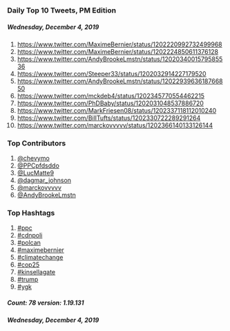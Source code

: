 ### Daily Top 10 Tweets, PM Edition
##### Wednesday, December 4, 2019
 1) https://www.twitter.com/MaximeBernier/status/1202220992732499968
 2) https://www.twitter.com/MaximeBernier/status/1202224850611376128
 3) https://www.twitter.com/AndyBrookeLmstn/status/1202034001579585536
 4) https://www.twitter.com/Steeper33/status/1202032914227179520
 5) https://www.twitter.com/AndyBrookeLmstn/status/1202293963618766850
 6) https://www.twitter.com/mckdeb4/status/1202345770554462215
 7) https://www.twitter.com/PhDBaby/status/1202031048537886720
 8) https://www.twitter.com/MarkFriesen08/status/1202337118112010240
 9) https://www.twitter.com/BillTufts/status/1202330722289291264
10) https://www.twitter.com/marckovvvvv/status/1202366140133126144

### Top Contributors
  1) [@chevymo](https://www.twitter.com/chevymo)
  2) [@PPCpfdsddo](https://www.twitter.com/PPCpfdsddo)
  3) [@LucMatte9](https://www.twitter.com/LucMatte9)
  4) [@dagmar_johnson](https://www.twitter.com/dagmar_johnson)
  5) [@marckovvvvv](https://www.twitter.com/marckovvvvv)
  6) [@AndyBrookeLmstn](https://www.twitter.com/AndyBrookeLmstn)


### Top Hashtags

  1) [#ppc](https://www.twitter.com/hashtag/ppc)
  2) [#cdnpoli](https://www.twitter.com/hashtag/cdnpoli)
  3) [#polcan](https://www.twitter.com/hashtag/polcan)
  4) [#maximebernier](https://www.twitter.com/hashtag/maximebernier)
  5) [#climatechange](https://www.twitter.com/hashtag/climatechange)
  6) [#cop25](https://www.twitter.com/hashtag/cop25)
  7) [#kinsellagate](https://www.twitter.com/hashtag/kinsellagate)
  8) [#trump](https://www.twitter.com/hashtag/trump)
  9) [#ygk](https://www.twitter.com/hashtag/ygk)

##### Count: 78	version: 1.19.131
##### Wednesday, December 4, 2019

